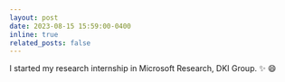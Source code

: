 ```yaml
---
layout: post
date: 2023-08-15 15:59:00-0400
inline: true
related_posts: false
---
```

I started my research internship in Microsoft Research, DKI Group. :sparkles: :smile:
